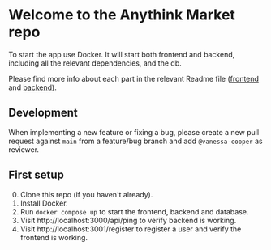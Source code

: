 # Welcome to the Anythink Market repo

To start the app use Docker. It will start both frontend and backend, including all the relevant dependencies, and the db.

Please find more info about each part in the relevant Readme file ([frontend](frontend/readme.md) and [backend](backend/README.md)).

## Development

When implementing a new feature or fixing a bug, please create a new pull request against `main` from a feature/bug branch and add `@vanessa-cooper` as reviewer.

## First setup

0. Clone this repo (if you haven't already).
1. Install Docker.
2. Run `docker compose up` to start the frontend, backend and database.
3. Visit http://localhost:3000/api/ping to verify backend is working.
4. Visit http://localhost:3001/register to register a user and verify the frontend is working.

